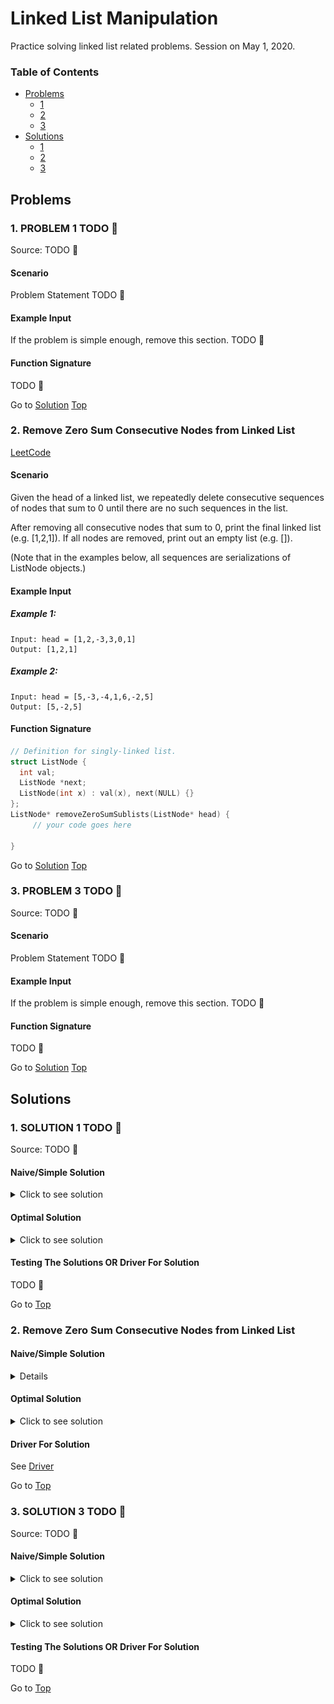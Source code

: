 <!-- Don't remove -->
<a name="top"/>

# Linked List Manipulation

Practice solving linked list related problems. Session on May 1, 2020.

### Table of Contents

* [Problems](#problems)
  * [1](#p1)
  * [2](#p2)
  * [3](#p3)
* [Solutions](#solutions)
  * [1](#s1)
  * [2](#s2)
  * [3](#s3)

<!-- Don't remove -->
<a name="problems"/>

## Problems

<a name="p1"/>

### 1. PROBLEM 1 TODO :bug:

Source: TODO :bug:

#### Scenario

Problem Statement TODO :bug:

#### Example Input

If the problem is simple enough, remove this section. TODO :bug:

#### Function Signature

TODO :bug:

<!-- Don't remove -->
Go to [Solution](#s1)   [Top](#top)

<!-- Don't remove -->
<a name="p2"/>

### 2. Remove Zero Sum Consecutive Nodes from Linked List

[LeetCode](https://leetcode.com/problems/remove-zero-sum-consecutive-nodes-from-linked-list/)

#### Scenario

Given the head of a linked list, we repeatedly delete consecutive sequences of nodes that sum to 0 until there are no such sequences in the list.

After removing all consecutive nodes that sum to 0, print the final linked list (e.g. [1,2,1]). If all nodes are removed, print out an empty list (e.g. []).

(Note that in the examples below, all sequences are serializations of ListNode objects.)

#### Example Input
##### Example 1: <br>
```
Input: head = [1,2,-3,3,0,1]
Output: [1,2,1]
```
##### Example 2:<br>
```
Input: head = [5,-3,-4,1,6,-2,5]
Output: [5,-2,5]
```
#### Function Signature
```C++
// Definition for singly-linked list.
struct ListNode {
  int val;
  ListNode *next;
  ListNode(int x) : val(x), next(NULL) {}
};
ListNode* removeZeroSumSublists(ListNode* head) {
     // your code goes here

}
```
<!-- Don't remove -->
Go to [Solution](#s2)   [Top](#top)

<!-- Don't remove -->
<a name="p3"/>

### 3. PROBLEM 3 TODO :bug:

Source: TODO :bug:

#### Scenario

Problem Statement TODO :bug:

#### Example Input

If the problem is simple enough, remove this section. TODO :bug:

#### Function Signature

TODO :bug:

<!-- Don't remove -->
Go to [Solution](#s3)   [Top](#top)

<!-- Don't remove -->
<a name="solutions"/>

## Solutions

<!-- Don't remove -->
<a name="s1"/>

### 1. SOLUTION 1 TODO :bug:

Source: TODO :bug:

#### Naive/Simple Solution
<details>
<summary>Click to see solution</summary>

TODO put your solution here :bug:

</details>


#### Optimal Solution

<details>
<summary>Click to see solution</summary>

TODO put your solution here :bug:

</details>

#### Testing The Solutions OR Driver For Solution

TODO :bug:

<!-- Don't remove -->
Go to [Top](#top)

<!-- Don't remove -->
<a name="s2"/>

### 2. Remove Zero Sum Consecutive Nodes from Linked List

#### Naive/Simple Solution

<details>
<summary>Click to see solution</summary>

// NOTE: This solution does not take into account memory leaks. <br>
The idea is to use an outer loop iterating through N nodes, at every node i-th we use a nested loop iterating to the end of the list to check whether or not that node and the following nodes cause a zero-sum. The list of nodes causes zero-sum if "the accumulated sum of all nodes in that list equals zero". The inner loop stops as the accumulated sum equals 0 ``Sum == 0`` or it reaches the end of the list.
- If zero-sum list is found by the inner loop ``Sum == 0``, we de-list nodes from nodes [LBound, UBound] including the LBound node and the UBound node, where the node UBound is the node that the inner loop stopped at as the ``Sum == 0``.
- If ``Sum != 0``, the inner loop continues till the end of the list ``UBound == NULL``, which means there is no zero-sum found, then the outer loop will repeat the same searching process beginning at the next nodes till the end of the list.

For every i-th node of N nodes, the algorithm iterates from node i-th to the last node for the total of ``N * (N - i)`` times. Therefore, this solution has time complexity of ``O(N^2)``. Space complexity is ``O(1)``.

```C++
ListNode* removeZeroSumSublists(ListNode* head) {
    ListNode *Edge, *PreLBound, *UBound;
    // create edging node
    Edge= new ListNode(0);
    Edge->next = head;
    PreLBound = Edge;
    UBound = head;
    int Sum=0;
    while(UBound)
    {
        Sum = Sum + UBound->val;

        // if  zero-sum list of nodes is found [LBound,UBound]
        // where LBound == PreLBound->Next;
        // then modify the list to remove nodes from LBound to UBound
        if(Sum == 0) {
            PreLBound->next = UBound->next;
        }
        UBound = UBound->next;
        // no zero-sum found in the range [Prev, End]
        // outer loop continues checking beginning at the next node
        if(UBound == NULL)
        {
            PreLBound = PreLBound->next;
            // end of list
            if(PreLBound == NULL) break;
            UBound = PreLBound->next;
            Sum=0;
        }
    }
    // returning the result without the edging node
    return Edge->next;
}
```

</details>

#### Optimal Solution
<details>
<summary>Click to see solution</summary>
// NOTE: This solution does not take into account memory leaks.<br>
Another approach is to check for the repetition of the accumulated sum that is defined by ``Sum = Sum + head->val``. Tracking the accumulated sum of each node is optimized by using the hash table ``map<int,NodeList*> SumMap``.
- If the accumulated sum at node ``head`` is found in ``SumMap`` (accumulated Sum is repeated), this means there is a zero-sum list between the two nodes ``[LBound, head]`` that needs to be removed. After removing the zero-sum list, make sure you reset the node before the ``LBound`` to the one after the ``head``.
- If ``Sum`` is not repeated (not found in SumMap), this means the current node is not contributing to the zero-sum list, the accumulated sum at the current is recorded ``SumMap[Sum] = head``, and the loop continues till the end of the list.
Instead of going through ``N-i`` nodes for every node i-th to calculate the accumulated sum that is explained in the first solution, this solution uses a hash table to record the accumulated sum of visited nodes and only goes through the list once. Time complexity of this solution is ``O(N)``. The space complexity of ``O(N)`` is the trade-off.

###### The following diagram illustrates how the algorithm works.

![Algorithm Illustration](./ZeroSumConsec/Algorithm_Illustration.png)

```C++
ListNode* removeZeroSumSublists(ListNode* head) {
    // create edging node. Reason explained above.
    ListNode* Edge =new ListNode(0);
    Edge->next=head;
    // unordered map is faster with inserting/removing
    unordered_map<int,ListNode*> SumMap;
    SumMap[0] = Edge;
    int Sum = 0;

    while(head != nullptr){
        Sum += head->val;
        // if found zero-sum range: [LBound,head]
        // then delete from SumMap Sums recorded between [LBound,head]
        // then re-link PrevLBound to head->Next
        if(SumMap.find(Sum) != SumMap.end()) {
            ListNode* LBound = SumMap[Sum];
            ListNode* PreLBound = LBound;

            //delete Sums recorded in range [LBound, head]
            int subSum = Sum;
            while(LBound != head){
                LBound = LBound->next;
                subSum += LBound->val;
                if(LBound != head) SumMap.erase(subSum);
            }
            // remove nodes from Lbound to head
            PreLBound->next = head->next;
        } else {
            // if zero-sum range NOT exist
            // record Sum for further tracking
            SumMap[Sum] = head;
        }
        // examine next node
        head = head->next;
    }
    // returning the result without the edging node
    return Edge->next;
}
```

</details>

#### Driver For Solution

See [Driver](./ZeroSumConsec/ZeroSumConsec.cpp)

<!-- Don't remove -->
Go to [Top](#top)

<!-- Don't remove -->
<a name="s3"/>

### 3. SOLUTION 3 TODO :bug:

Source: TODO :bug:

#### Naive/Simple Solution

<details>
<summary>Click to see solution</summary>

TODO put your solution here :bug:

</details>

#### Optimal Solution

<details>
<summary>Click to see solution</summary>

TODO put your solution here :bug:

</details>

#### Testing The Solutions OR Driver For Solution

TODO :bug:

<!-- Don't remove -->
Go to [Top](#top)
